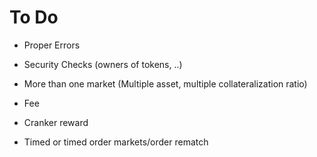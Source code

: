 # To Do

- Proper Errors
- Security Checks (owners of tokens, ..)
- More than one market (Multiple asset, multiple collateralization ratio)
- Fee
- Cranker reward

- Timed or timed order markets/order rematch